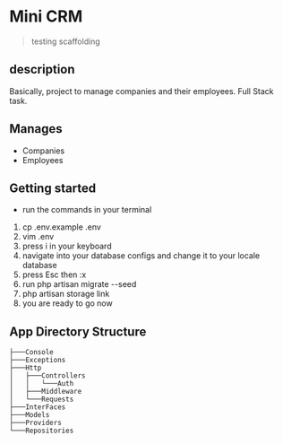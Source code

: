 # Mini CRM 
> testing scaffolding 

## description 
Basically, project to manage companies and their employees. Full Stack task.

## Manages 
- Companies 
- Employees

## Getting started
- run the commands in your terminal 
1. cp .env.example .env
1. vim .env 
1. press i in your keyboard
1. navigate into your database configs and change it to your locale database
1. press Esc then :x
1. run php artisan migrate --seed
1. php artisan storage link
1. you are ready to go now

## App Directory Structure
```
├───Console
├───Exceptions
├───Http
│   ├───Controllers
│   │   └───Auth
│   ├───Middleware
│   └───Requests
├───InterFaces
├───Models
├───Providers
└───Repositories
```